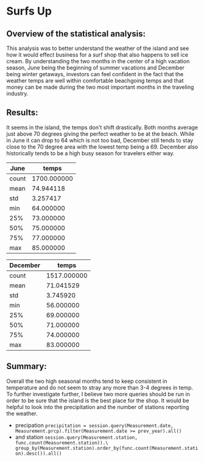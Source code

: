 # Surfs Up
## Overview of the statistical analysis:

This analysis was to better understand the weather of the island and see how it would effect business for a surf shop that also happens to sell ice cream.
By understanding the two months in the center of a high vacation season, June being the beginning of summer vacations and December being winter getaways, investors can feel confident in the fact that the weather temps are well within comfortable beachgoing temps and that money can be made during the two most important months in the traveling industry.

## Results:
It seems in the island, the temps don't shift drastically. Both months average just above 70 degrees giving the perfect weather to be at the beach. While in June it can drop to 64 which is not too bad, December still tends to stay close to the 70 degree area with the lowest temp being a 69. December also historically tends to be a high busy season for travelers either way.

|June|temps|
|----|-----|
|count|1700.000000|
|mean|74.944118|
|std|3.257417|
|min|64.000000|
|25%|73.000000|
|50%|75.000000|
|75%|77.000000|
|max|85.000000|


|December|temps|
|--------|-------|
|count|1517.000000|
|mean|71.041529|
|std|3.745920|
|min|56.000000|
|25%|69.000000|
|50%|71.000000|
|75%|74.000000|
|max|83.000000|

## Summary:
Overall the two high seasonal months tend to keep consistent in temperature and do not seem to stray any more than 3-4 degrees in temp. To further investigate further, I believe two more queries should be run in order to be sure that the island is the best place for the shop. It would be helpful to look into the precipitation and the number of stations reporting the weather.
- precipation
`precipitation = session.query(Measurement.date, Measurement.prcp).filter(Measurement.date >= prev_year).all()`
- and station
`session.query(Measurement.station, func.count(Measurement.station)).\
group_by(Measurement.station).order_by(func.count(Measurement.station).desc()).all()`
